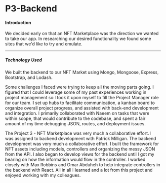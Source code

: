 # P3-Backend

#### Introduction

We decided early on that an NFT Marketplace was the direction we wanted to take our app. In researching our desired functionality we found some sites that we'd like to try and emulate.



-----------------------------
##### Technology Used

We built the backend to our NFT Market using Mongo, Mongoose, Express, Bootstrap, and Lodash. 

Some challenges I faced were trying to keep all the moving parts going. I figured that I could leverage some of my past experiences working in project management so I took it upon myself to fill the Project Manager role for our team. I set up hubs to facilitate communication, a kanban board to organize overall project progress, and assisted with back-end development and integration. I primarily collaborated with Naeem on tasks that were within scope, that would contribute to the codebase, and spent a fair amount of my time debugging JSON, routes, and deployment issues. 

The Project 3 - NFT Marketplace was very much a collaborative effort. I was assigned to backend development with Patrick Milligan. The backend development was very much a collaborative effort. I built the framework for NFT assets including models, controllers and organizing the messy JSON from the API. I also began to develop views for the backend until I got my bearing on how the information would flow in the controller. I worked closely with Max Robbins and Omar Abduheh to help integrate controllers in the backend with React. All in all I learned and a lot from this project and enjoyed working with my colleagues.